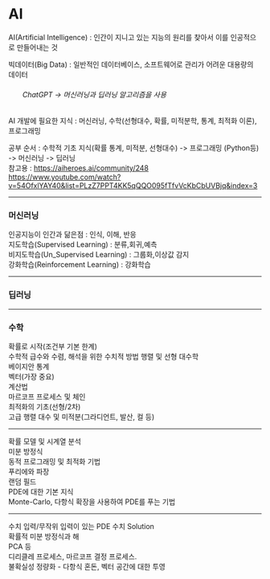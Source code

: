 # AI
AI(Artificial Intelligence) : 인간이 지니고 있는 지능의 원리를 찾아서 이를 인공적으로 만들어내는 것<br>

빅데이터(Big Data) : 일반적인 데이터베이스, 소프트웨어로 관리가 어려운 대용량의 데이터
<h6>　　ChatGPT -> 머신러닝과 딥러닝 알고리즘을 사용</h6>

AI 개발에 필요한 지식 : 머신러닝, 수학(선형대수, 확률, 미적분학, 통계, 최적화 이론), 프로그래밍  <br>

공부 순서 : 수학적 기초 지식(확률 통계, 미적분, 선형대수) -> 프로그래밍 (Python등) -> 머신러닝 -> 딥러닝  <br> 
참고용 : https://aiheroes.ai/community/248 <br> 
https://www.youtube.com/watch?v=54OfxlYAY40&list=PLzZ7PPT4KK5qQQO095fTfvVcKbCbUVBjq&index=3
<br>
<hr>
<h3>머신러닝</h3>
인공지능이 인간과 닮은점 : 인식, 이해, 반응<br>
지도학습(Supervised Learning) : 분류,회귀,예측<br>
비지도학습(Un_Supervised Learning) : 그룹화,이상값 감지<br>
강화학습(Reinforcement Learning) : 강화학습<br>
<hr>
<h3>딥러닝</h3>



<hr>
<h3>수학</h3>
확률로 시작(조건부 기본 한계) <br>
수학적 급수와 수렴, 해석을 위한 수치적 방법 행렬 및 선형 대수학 <br>
베이지안 통계 <br>
벡터(가장 중요) <br>
계산법 <br>
마르코프 프로세스 및 체인 <br>
최적화의 기초(선형/2차) <br>
고급 행렬 대수 및 미적분(그라디언트, 발산, 컬 등) <br>

<hr>

확률 모델 및 시계열 분석 <br>
미분 방정식 <br>
동적 프로그래밍 및 최적화 기법 <br>
푸리에와 파장 <br>
랜덤 필드 <br>
PDE에 대한 기본 지식 <br>
Monte-Carlo, 다항식 확장을 사용하여 PDE를 푸는 기법 <br>

<hr>

수치 입력/무작위 입력이 있는 PDE 수치 Solution <br>
확률적 미분 방정식과 해 <br>
PCA 등 <br>
디리클레 프로세스, 마르코프 결정 프로세스. <br>
불확실성 정량화 - 다항식 혼돈, 벡터 공간에 대한 투영 <br>







